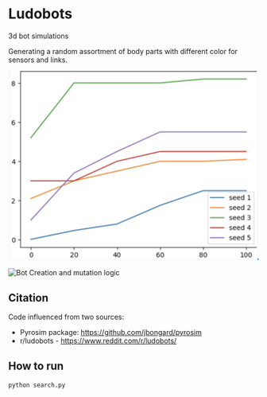 # Ludobots
3d bot simulations

Generating a random assortment of body parts with different color for sensors and links. 

![Fitness curves](https://raw.githubusercontent.com/AnshulH/Ludobots/assign8/fitcurves.jpg)

![Bot Creation and mutation logic](https://i.imgur.com/DcCmU4V.jpg)


## Citation

Code influenced from two sources:
- Pyrosim package: https://github.com/jbongard/pyrosim
- r/ludobots - https://www.reddit.com/r/ludobots/ 

## How to run
```
python search.py
```
